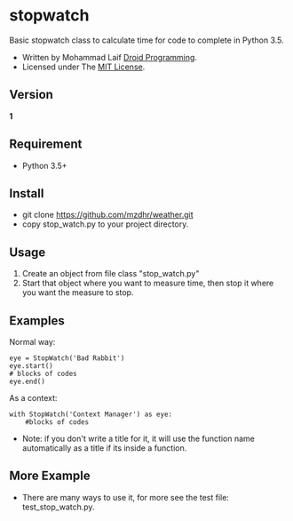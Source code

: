 # stopwatch
Basic stopwatch class to calculate time for code to complete in Python 3.5.

* Written by Mohammad Laif [Droid Programming](droidprogramming.com).
* Licensed under The [MIT License](../master/LICENSE).


## Version
**1**


## Requirement
* Python 3.5+


## Install
* git clone https://github.com/mzdhr/weather.git
* copy stop_watch.py to your project directory.


## Usage
1. Create an object from file class "stop_watch.py"
2. Start that object where you want to measure time, then stop it where you want the measure to stop.

## Examples
Normal way:
```
eye = StopWatch('Bad Rabbit')
eye.start()
# blocks of codes
eye.end()
```

As a context:
```
with StopWatch('Context Manager') as eye:
    #blocks of codes
```

* Note: if you don't write a title for it, it will use the function name automatically as a title if its inside a function.

## More Example
* There are many ways to use it, for more see the test file: test_stop_watch.py.
